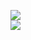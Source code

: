 [![](https://img.shields.io/badge/Made%20With-Github%20Spray-lightgrey.svg?style=for-the-badge&logo=github)](https://github.com/Annihil/github-spray#13288)  
[![](https://i.imgur.com/2DrTn0Z.gif)](https://github.com/Annihil/github-spray)